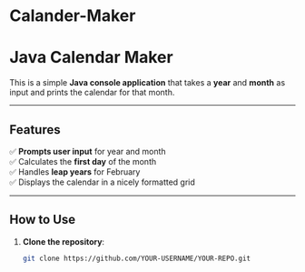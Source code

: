 # Calander-Maker
# Java Calendar Maker

This is a simple **Java console application** that takes a **year** and **month** as input and prints the calendar for that month.

---

## Features

✅ **Prompts user input** for year and month  
✅ Calculates the **first day** of the month  
✅ Handles **leap years** for February  
✅ Displays the calendar in a nicely formatted grid

----

## How to Use

1. **Clone the repository**:

   ```bash
   git clone https://github.com/YOUR-USERNAME/YOUR-REPO.git

